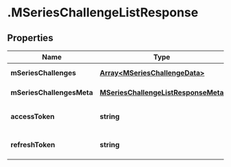 # .MSeriesChallengeListResponse

## Properties

Name | Type | Description | Notes
------------ | ------------- | ------------- | -------------
**mSeriesChallenges** | [**Array&lt;MSeriesChallengeData&gt;**](MSeriesChallengeData.md) |  | [default to undefined]
**mSeriesChallengesMeta** | [**MSeriesChallengeListResponseMeta**](MSeriesChallengeListResponseMeta.md) |  | [default to undefined]
**accessToken** | **string** |  | [optional] [default to undefined]
**refreshToken** | **string** |  | [optional] [default to undefined]

